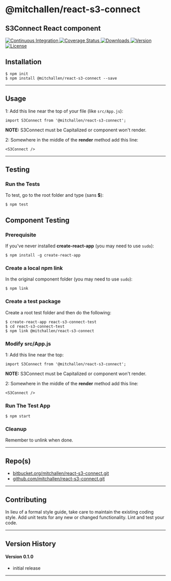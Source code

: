 @mitchallen/react-s3-connect
==
S3Connect React component
--

<p align="left">
  <a href="https://circleci.com/gh/mitchallen/react-s3-connect">
    <img src="https://img.shields.io/circleci/project/github/mitchallen/react-s3-connect.svg" alt="Continuous Integration">
  </a>
  <a href="https://codecov.io/gh/mitchallen/react-s3-connect">
    <img src="https://codecov.io/gh/mitchallen/react-s3-connect/branch/master/graph/badge.svg" alt="Coverage Status">
  </a>
  <a href="https://npmjs.org/package/@mitchallen/react-s3-connect">
    <img src="http://img.shields.io/npm/dt/@mitchallen/react-s3-connect.svg?style=flat-square" alt="Downloads">
  </a>
  <a href="https://npmjs.org/package/@mitchallen/react-s3-connect">
    <img src="http://img.shields.io/npm/v/@mitchallen/react-s3-connect.svg?style=flat-square" alt="Version">
  </a>
  <a href="https://npmjs.com/package/@mitchallen/react-s3-connect">
    <img src="https://img.shields.io/github/license/mitchallen/react-s3-connect.svg" alt="License"></a>
  </a>
</p>

## Installation

    $ npm init
    $ npm install @mitchallen/react-s3-connect --save
  
* * *

## Usage

1: Add this line near the top of your file (like ```src/App.js```):

```
import S3Connect from '@mitchallen/react-s3-connect';
```

__NOTE:__ S3Connect must be Capitalized or component won't render.

2: Somewhere in the middle of the __render__ method add this line:

```
<S3Connect />
```


* * *

## Testing

### Run the Tests

To test, go to the root folder and type (sans __$__):

    $ npm test
    
## Component Testing

### Prerequisite

If you've never installed __create-react-app__ (you may need to use ```sudo```):

```
$ npm install -g create-react-app
```

### Create a local npm link

In the original component folder (you may need to use ```sudo```):

```
$ npm link
```

### Create a test package

Create a root test folder and then do the following:

```
$ create-react-app react-s3-connect-test
$ cd react-s3-connect-test
$ npm link @mitchallen/react-s3-connect
```

### Modify src/App.js

1: Add this line near the top:

```
import S3Connect from '@mitchallen/react-s3-connect';
```

__NOTE:__ S3Connect must be Capitalized or component won't render.

2: Somewhere in the middle of the __render__ method add this line:

```
<S3Connect />
```

### Run The Test App

```
$ npm start
```

### Cleanup

Remember to unlink when done.
   
* * *
 
## Repo(s)

* [bitbucket.org/mitchallen/react-s3-connect.git](https://bitbucket.org/mitchallen/react-s3-connect.git)
* [github.com/mitchallen/react-s3-connect.git](https://github.com/mitchallen/react-s3-connect.git)

* * *

## Contributing

In lieu of a formal style guide, take care to maintain the existing coding style.
Add unit tests for any new or changed functionality. Lint and test your code.

* * *

## Version History

#### Version 0.1.0 

* initial release

* * *